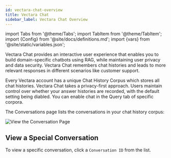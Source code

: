```yaml
---
id: vectara-chat-overview
title: Vectara Chat
sidebar_label: Vectara Chat Overview
---
```


import Tabs from '@theme/Tabs';
import TabItem from '@theme/TabItem';
import {Config} from '@site/docs/definitions.md';
import {vars} from '@site/static/variables.json';

Vectara Chat provides an interactive user experience that enables you to build 
domain-specific chatbots using RAG, while maintaining user privacy and data 
security. Vectara Chat remembers chat histories and leads to more relevant 
responses in different scenarios like customer support. 

Every Vectara account has a unique Chat History Corpus which stores all chat 
histories. Vectara Chat takes a privacy-first approach. Users maintain 
control over whether your answer histories are recorded, with the default 
setting being diabled. You can enable chat in the Query tab of specific 
corpora.

The Conversations page lists the conversations in your chat history corpus:

![View the Conversation Page](/img/view_conversations.png)

## View a Special Conversation

To view a specific conversation, click a `Conversation ID` from the list.